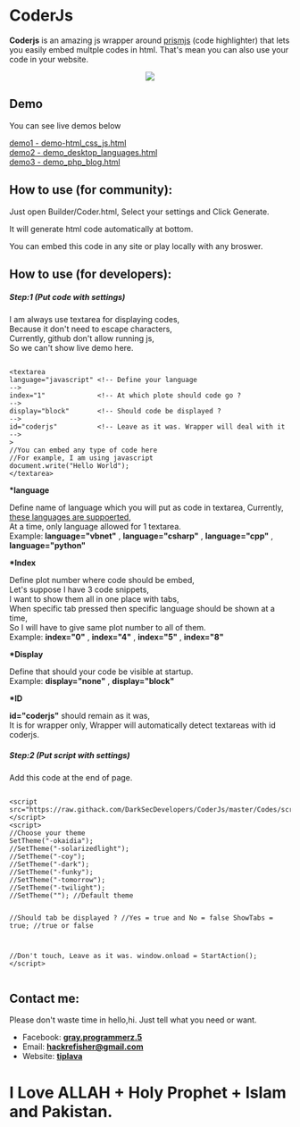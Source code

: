 <h1>CoderJs</h1>
<p><strong>Coderjs</strong> is an amazing js wrapper around <a href="https://prismjs.com">prismjs</a> (code highlighter) that lets you easily embed multple codes in html. That's mean you can also use your code in your website.</p>
<center><img src="https://raw.githubusercontent.com/DarkSecDevelopers/CoderJs/master/Demo/demo.png" /></center>
<h2>Demo</h2>
<p>You can see live demos below</p>
<p><a href="https://codepen.io/graysuit/pen/XWXaxjY">demo1 - demo-html_css_js.html</a><br /> <a href="https://codepen.io/graysuit/pen/LYGjgba">demo2 - demo_desktop_languages.html</a><br /> <a href="https://codepen.io/graysuit/pen/GRovYrJ">demo3 - 
demo_php_blog.html</a></p>
<h2>How to use (for community):</h2>
<p>Just open Builder/Coder.html, Select your settings and Click Generate.</p>
<p>It will generate html code automatically at bottom.</p>
<p>You can embed this code in any site or play locally with any broswer.</p>
<h2>How to use (for developers):</h2>
<h5>Step:1 (Put code with settings)</h5>
<p>I am always use textarea for displaying codes,<br /> Because it don't need to escape characters,<br /> Currently, github don't allow running js,<br /> So we can't show live demo here.
<pre><code>
&lt;textarea 
language="javascript" &lt;!-- Define your language                        --&gt;
index="1"             &lt;!-- At which plote should code go ?             --&gt;
display="block"       &lt;!-- Should code be displayed ?                  --&gt;
id="coderjs"          &lt;!-- Leave as it was. Wrapper will deal with it  --&gt;
&gt;
//You can embed any type of code here
//For example, I am using javascript
document.write("Hello World");
&lt;/textarea&gt;
</code></pre></p>
<p><strong>*language</strong></p>
<p>Define name of language which you will put as code in textarea, Currently, <a href="https://github.com/DarkSecDevelopers/CoderJs/blob/master/Languages/languages.txt">these languages are suppoerted</a>,<br /> At a time, only language allowed for 1 textarea.<br /> Example:<strong> language="vbnet"</strong> , <strong>language="csharp"</strong> , <strong>language="cpp"</strong> , <strong>language="python"</strong></p>
<p><strong>*Index</strong></p>
<p>Define plot number where code should be embed,<br /> Let's suppose I have 3 code snippets,<br /> I want to show them all in one place with tabs,<br /> When specific tab pressed then specific language should be shown at a time,<br /> So I will have to give same plot number to all of them.<br /> Example: <strong>index="0"</strong> , <strong>index="4"</strong> , <strong>index="5"</strong> , <strong>index="8"</strong></p>
<p><strong>*Display</strong></p>
<p>Define that should your code be visible at startup.<br /> Example: <strong>display="none"</strong> , <strong>display="block"</strong></p>
<p><strong>*ID</strong></p>
<p><strong>id="coderjs"</strong> should remain as it was,<br /> It is for wrapper only, Wrapper will automatically detect textareas with id coderjs.</p>
<h5>Step:2 (Put script with settings)</h5>
<p>Add this code at the end of page.</p>
<pre><code>
&lt;script src=&quot;https://raw.githack.com/DarkSecDevelopers/CoderJs/master/Codes/script.min.js&quot;&gt;&lt;/script&gt;
&lt;script&gt;
//Choose your theme
SetTheme(&quot;-okaidia&quot;);
//SetTheme(&quot;-solarizedlight&quot;);	 
//SetTheme(&quot;-coy&quot;);
//SetTheme(&quot;-dark&quot;);
//SetTheme(&quot;-funky&quot;);
//SetTheme(&quot;-tomorrow&quot;); 
//SetTheme(&quot;-twilight&quot;);
//SetTheme(&quot;&quot;); //Default theme

//Should tab be displayed ? 
//Yes = true and No = false
ShowTabs = true; //true or false 

//Don't touch, Leave as it was.
window.onload = StartAction();
&lt;/script&gt;
</code></pre>




<h2>Contact me:</h2>
<p>Please don't waste time in hello,hi. Just tell what you need or want.</p>
<ul>
<li>Facebook: <a href="https://fb.com/messages/t/gray.programmerz.5"><strong>gray.programmerz.5</strong></a></li>
<li>Email: <strong><a href="mailto:hackrefisher@gmail.com">hackrefisher@gmail.com</a></strong></li>
<li>Website: <a href="https://tiplava.blogspot.com/"><strong>tiplava</strong></a></li>
</ul>
<h1>I Love ALLAH + Holy Prophet + Islam and Pakistan.</h1>
